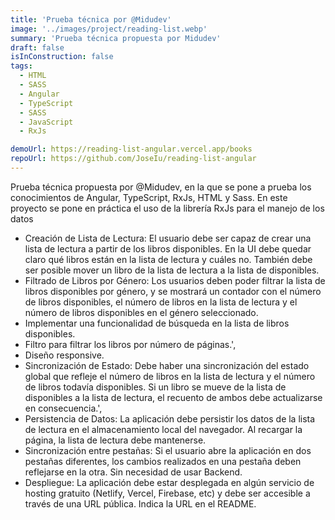 ```yaml
---
title: 'Prueba técnica por @Midudev'
image: '../images/project/reading-list.webp'
summary: 'Prueba técnica propuesta por Midudev'
draft: false
isInConstruction: false
tags:
  - HTML
  - SASS
  - Angular
  - TypeScript
  - SASS
  - JavaScript
  - RxJs

demoUrl: https://reading-list-angular.vercel.app/books
repoUrl: https://github.com/JoseIu/reading-list-angular
---
```


Prueba técnica propuesta por @Midudev, en la que se pone a prueba los conocimientos de Angular, TypeScript, RxJs, HTML y Sass. En este proyecto se pone en práctica el uso de la librería RxJs para el manejo de los datos

- Creación de Lista de Lectura: El usuario debe ser capaz de crear una lista de lectura a partir de los libros disponibles. En la UI debe quedar claro qué libros están en la lista de lectura y cuáles no. También debe ser posible mover un libro de la lista de lectura a la lista de disponibles.
- Filtrado de Libros por Género: Los usuarios deben poder filtrar la lista de libros disponibles por género, y se mostrará un contador con el número de libros disponibles, el número de libros en la lista de lectura y el número de libros disponibles en el género seleccionado.
- Implementar una funcionalidad de búsqueda en la lista de libros disponibles.
- Filtro para filtrar los libros por número de páginas.',
- Diseño responsive.
- Sincronización de Estado: Debe haber una sincronización del estado global que refleje el número de libros en la lista de lectura y el número de libros todavía disponibles. Si un libro se mueve de la lista de disponibles a la lista de lectura, el recuento de ambos debe actualizarse en consecuencia.',
- Persistencia de Datos: La aplicación debe persistir los datos de la lista de lectura en el almacenamiento local del navegador. Al recargar la página, la lista de lectura debe mantenerse.
- Sincronización entre pestañas: Si el usuario abre la aplicación en dos pestañas diferentes, los cambios realizados en una pestaña deben reflejarse en la otra. Sin necesidad de usar Backend.
- Despliegue: La aplicación debe estar desplegada en algún servicio de hosting gratuito (Netlify, Vercel, Firebase, etc) y debe ser accesible a través de una URL pública. Indica la URL en el README.
